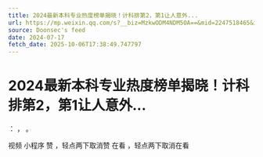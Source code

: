 ```yaml
---
title: 2024最新本科专业热度榜单揭晓！计科排第2，第1让人意外...
url: https://mp.weixin.qq.com/s?__biz=MzkwODM4NDM5OA==&mid=2247518465&idx=1&sn=e3735f71cd28a9ebdd2b2068fcb6c051
source: Doonsec's feed
date: 2024-07-17
fetch_date: 2025-10-06T17:38:49.747797
---
```


# 2024最新本科专业热度榜单揭晓！计科排第2，第1让人意外...

：
，
。

视频
小程序
赞
，轻点两下取消赞
在看
，轻点两下取消在看